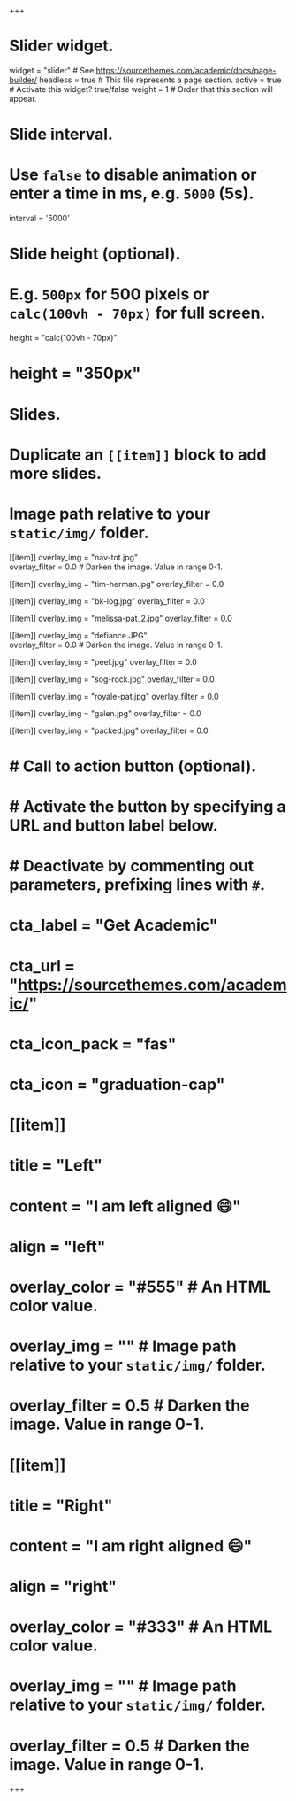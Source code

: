 +++
# Slider widget.
widget = "slider"  # See https://sourcethemes.com/academic/docs/page-builder/
headless = true  # This file represents a page section.
active = true  # Activate this widget? true/false
weight = 1  # Order that this section will appear.

# Slide interval.
# Use `false` to disable animation or enter a time in ms, e.g. `5000` (5s).
interval = '5000'

# Slide height (optional).
# E.g. `500px` for 500 pixels or `calc(100vh - 70px)` for full screen.
height = "calc(100vh - 70px)"
# height = "350px"

# Slides.
# Duplicate an `[[item]]` block to add more slides.
# Image path relative to your `static/img/` folder.

[[item]]
  overlay_img = "nav-tot.jpg"  
  overlay_filter = 0.0  # Darken the image. Value in range 0-1.

[[item]]
  overlay_img = "tim-herman.jpg"
  overlay_filter = 0.0 
  
[[item]]
  overlay_img = "bk-log.jpg"
  overlay_filter = 0.0 

[[item]]
  overlay_img = "melissa-pat_2.jpg"
  overlay_filter = 0.0

[[item]]
  overlay_img = "defiance.JPG"  
  overlay_filter = 0.0  # Darken the image. Value in range 0-1.

[[item]]
  overlay_img = "peel.jpg"
  overlay_filter = 0.0
  
[[item]]
  overlay_img = "sog-rock.jpg"
  overlay_filter = 0.0 
  
[[item]]
  overlay_img = "royale-pat.jpg"
  overlay_filter = 0.0 
  
[[item]]
  overlay_img = "galen.jpg"
  overlay_filter = 0.0 
    
[[item]]
  overlay_img = "packed.jpg"
  overlay_filter = 0.0 


#   # Call to action button (optional).
#   #   Activate the button by specifying a URL and button label below.
#   #   Deactivate by commenting out parameters, prefixing lines with `#`.
#   cta_label = "Get Academic"
#   cta_url = "https://sourcethemes.com/academic/"
#   cta_icon_pack = "fas"
#   cta_icon = "graduation-cap"
# 
# [[item]]
#   title = "Left"
#   content = "I am left aligned :smile:"
#   align = "left"
# 
#   overlay_color = "#555"  # An HTML color value.
#   overlay_img = ""  # Image path relative to your `static/img/` folder.
#   overlay_filter = 0.5  # Darken the image. Value in range 0-1.
# 
# [[item]]
#   title = "Right"
#   content = "I am right aligned :smile:"
#   align = "right"
# 
#   overlay_color = "#333"  # An HTML color value.
#   overlay_img = ""  # Image path relative to your `static/img/` folder.
#   overlay_filter = 0.5  # Darken the image. Value in range 0-1.
+++
